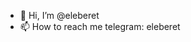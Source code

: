 - 👋 Hi, I’m @eleberet
- 📫 How to reach me telegram: eleberet

<!---
eleberet/eleberet is a ✨ special ✨ repository because its `README.md` (this file) appears on your GitHub profile.
You can click the Preview link to take a look at your changes.
--->
